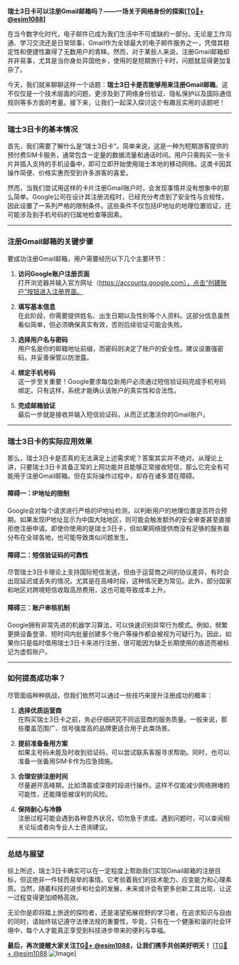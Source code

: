 **瑞士3日卡可以注册Gmail邮箱吗？——一场关于网络身份的探索[[TG💪+ @esim1088](https://t.me/s/esim1088)]**

在当今数字化时代，电子邮件已成为我们生活中不可或缺的一部分。无论是工作沟通、学习交流还是日常琐事，Gmail作为全球最大的电子邮件服务之一，凭借其稳定性和便捷性赢得了无数用户的青睐。然而，对于某些人来说，注册Gmail邮箱却并非易事，尤其是当你身处异国他乡，使用的是短期旅行卡时，问题就显得更加复杂了。

今天，我们就来聊聊这样一个话题：**瑞士3日卡是否能够用来注册Gmail邮箱**。这不仅仅是一个技术层面的问题，更涉及到了网络身份验证、隐私保护以及国际通信规则等多方面的考量。接下来，让我们一起深入探讨这个有趣且实用的话题吧！

---

### **瑞士3日卡的基本情况**

首先，我们需要了解什么是“瑞士3日卡”。简单来说，这是一种为短期游客提供的预付费SIM卡服务，通常包含一定量的数据流量和通话时间。用户只需购买一张卡片并插入支持的手机设备中，即可立即开始使用瑞士本地的移动网络。这类卡因其操作简便、价格实惠而受到许多游客的喜爱。

然而，当我们尝试用这样的卡片注册Gmail账户时，会发现事情并没有想象中的那么简单。Google公司在设计其注册流程时，已经充分考虑到了安全性与合规性，因此设置了一系列严格的限制条件。这些条件不仅包括IP地址的地理位置验证，还可能涉及到手机号码的归属地检查等因素。

---

### **注册Gmail邮箱的关键步骤**

要成功注册Gmail邮箱，用户需要经历以下几个主要环节：

1. **访问Google账户注册页面**  
   打开浏览器并输入官方网址（https://accounts.google.com），点击“创建账户”按钮进入注册界面。

2. **填写基本信息**  
   在此阶段，你需要提供姓名、出生日期以及性别等个人资料。这部分信息虽然看似简单，但必须确保真实有效，否则后续验证可能会失败。

3. **选择用户名与密码**  
   用户名是你的邮箱地址前缀，而密码则决定了账户的安全性。建议设置强密码，并妥善保管以防泄露。

4. **绑定手机号码**  
   这一步至关重要！Google要求每位新用户必须通过短信验证码完成手机号码绑定。只有这样，系统才能确认该账户的真实性和合法性。

5. **完成邮箱验证**  
   最后一步就是接收并输入短信验证码，从而正式激活你的Gmail账户。

---

### **瑞士3日卡的实际应用效果**

那么，瑞士3日卡是否真的无法满足上述需求呢？答案其实并不绝对。从理论上讲，只要瑞士3日卡具备正常的上网功能并且能够正常接收短信，那么它完全有可能用于注册Gmail邮箱。但在实际操作过程中，却存在诸多潜在障碍。

#### **障碍一：IP地址的限制**
Google会对每个请求进行严格的IP地址检测，以判断用户的地理位置是否符合预期。如果发现IP地址显示为中国大陆地区，则可能会触发额外的安全审查甚至直接拒绝注册申请。即使你使用的是瑞士3日卡，但如果网络提供商没有足够的服务器分布在全球各地，也可能导致类似问题发生。

#### **障碍二：短信验证码的可靠性**
尽管瑞士3日卡理论上支持国际短信发送，但由于运营商之间的协议差异，有时会出现延迟或丢失的情况。尤其是在高峰时段，这种情况更为常见。此外，部分国家和地区对跨境短信收取高昂费用，这也可能导致成本上升。

#### **障碍三：账户审核机制**
Google拥有非常先进的机器学习算法，可以快速识别异常行为模式。例如，频繁更换设备登录、短时间内批量创建多个账户等操作都会被视为可疑行为。因此，如果你只是临时借用瑞士3日卡来进行注册，很可能因为缺乏长期使用的痕迹而被标记为虚假账户。

---

### **如何提高成功率？**

尽管面临种种挑战，但我们依然可以通过一些技巧来提升注册成功的概率：

1. **选择优质运营商**  
   在购买瑞士3日卡之前，务必仔细研究不同运营商的服务质量。一般来说，那些覆盖范围广、信号强度高的品牌更适合用于此类场景。

2. **提前准备备用方案**  
   如果主号码未能及时收到验证码，可以尝试联系客服寻求帮助。同时，也可以准备一张备用SIM卡作为应急措施。

3. **合理安排注册时间**  
   尽量避开高峰期，比如清晨或深夜时段进行操作。这样不仅能减少网络拥堵的可能性，还能降低被误判的风险。

4. **保持耐心与冷静**  
   注册过程可能会遇到各种意外状况，切勿急于求成。遇到问题时，可以查阅相关论坛或者向专业人士咨询建议。

---

### **总结与展望**

综上所述，瑞士3日卡确实可以在一定程度上帮助我们实现Gmail邮箱的注册目标，但这绝非一件轻而易举的事情。它考验着我们的技术能力、应变能力和心理素质。当然，随着科技的进步和社会的发展，未来或许会有更多创新工具出现，让这一过程变得更加顺畅高效。

无论你是即将踏上旅途的探险者，还是渴望拓展视野的学习者，在追求知识与自由的同时，请始终铭记遵守法律法规的重要性。毕竟，只有在一个健康和谐的社会环境中，每个人才能真正享受到科技进步带来的便利与幸福。

**最后，再次提醒大家关注[TG💪+ @esim1088](https://t.me/s/esim1088)，让我们携手共创美好明天！** [[TG💪+ @esim1088](https://t.me/s/esim1088) ![Image](https://i.postimg.cc/4NQfJmqS/Snipaste-2025-05-13-00-14-12.png)]
